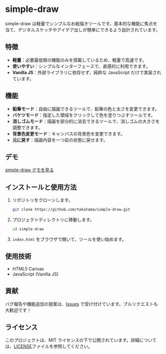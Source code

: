 # simple-draw

simple-draw は軽量でシンプルなお絵描きツールです。基本的な機能に焦点を当て、デジタルスケッチやアイデア出しが簡単にできるよう設計されています。

## 特徴

- **軽量**：必要最低限の機能のみを搭載しているため、軽量で高速です。
- **使いやすい**：シンプルなインターフェースで、直感的に利用できます。
- **Vanilla JS**：外部ライブラリに依存せず、純粋な JavaScript だけで実装されています。

## 機能

- **鉛筆モード**：自由に描画できるツールで、鉛筆の色と太さを変更できます。
- **バケツモード**：指定した領域をクリックして色を塗りつぶすツールです。
- **消しゴムモード**：描画を部分的に消去できるツールで、消しゴムの大きさを調整できます。
- **背景色変更モード**：キャンバスの背景色を変更できます。
- **元に戻す**：描画内容を一つ前の状態に戻せます。

## デモ

[simple-draw デモを見る](https://codepen.io/takatama/full/ZEdMxNm)

## インストールと使用方法

1. リポジトリをクローンします。

   ```bash
   git clone https://github.com/takatama/simple-draw.git
   ```

2. プロジェクトディレクトリに移動します。

   ```bash
   cd simple-draw
   ```

3. `index.html` をブラウザで開いて、ツールを使い始めます。

## 使用技術

- HTML5 Canvas
- JavaScript (Vanilla JS)

## 貢献

バグ報告や機能追加の提案は、[Issues](https://github.com/takatama/simple-draw/issues) で受け付けています。プルリクエストも大歓迎です！

## ライセンス

このプロジェクトは、MIT ライセンスの下で公開されています。詳細については、[LICENSE](LICENSE)ファイルを参照してください。

